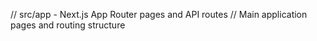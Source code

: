 // src/app - Next.js App Router pages and API routes
// Main application pages and routing structure
